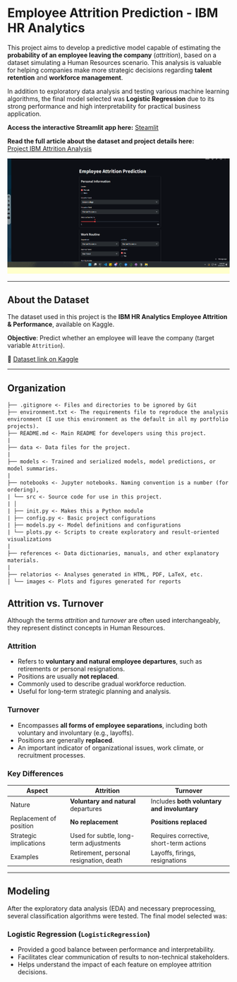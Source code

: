 # Employee Attrition Prediction - IBM HR Analytics

This project aims to develop a predictive model capable of estimating the **probability of an employee leaving the company** (*attrition*), based on a dataset simulating a Human Resources scenario. This analysis is valuable for helping companies make more strategic decisions regarding **talent retention** and **workforce management**.

In addition to exploratory data analysis and testing various machine learning algorithms, the final model selected was **Logistic Regression** due to its strong performance and high interpretability for practical business application.

**Access the interactive Streamlit app here:** 
[Steamlit](https://project-ibm-attrition-vinicius-valiati.streamlit.app)

**Read the full article about the dataset and project details here:**  
[Project IBM Attrition Analysis](https://impossible-gondola-c84.notion.site/Project-IBM-attrition-214ffb9f9866807fb05ef42a1ee375a7)

![Demonstração do App](relatorios/imagens/gif.gif)

---

## About the Dataset

The dataset used in this project is the **IBM HR Analytics Employee Attrition & Performance**, available on Kaggle.

**Objective**: Predict whether an employee will leave the company (target variable `Attrition`).

📁 [Dataset link on Kaggle](https://www.kaggle.com/datasets/pavansubhasht/ibm-hr-analytics-attrition-dataset/data)

---

## Organization

```
├── .gitignore <- Files and directories to be ignored by Git
├── environment.txt <- The requirements file to reproduce the analysis environment (I use this environment as the default in all my portfolio projects).
├── README.md <- Main README for developers using this project.
|
├── data <- Data files for the project.
|
├── models <- Trained and serialized models, model predictions, or model summaries.
|
├── notebooks <- Jupyter notebooks. Naming convention is a number (for ordering),
| └── src <- Source code for use in this project.
| │
| ├── init.py <- Makes this a Python module
| ├── config.py <- Basic project configurations
| ├── models.py <- Model definitions and configurations
| └── plots.py <- Scripts to create exploratory and result-oriented visualizations
|
├── references <- Data dictionaries, manuals, and other explanatory materials.
|
├── relatorios <- Analyses generated in HTML, PDF, LaTeX, etc.
│ └── images <- Plots and figures generated for reports
```

## Attrition vs. Turnover

Although the terms *attrition* and *turnover* are often used interchangeably, they represent distinct concepts in Human Resources.

### Attrition

- Refers to **voluntary and natural employee departures**, such as retirements or personal resignations.
- Positions are usually **not replaced**.
- Commonly used to describe gradual workforce reduction.
- Useful for long-term strategic planning and analysis.

### Turnover

- Encompasses **all forms of employee separations**, including both voluntary and involuntary (e.g., layoffs).
- Positions are generally **replaced**.
- An important indicator of organizational issues, work climate, or recruitment processes.

### Key Differences

| Aspect                   | Attrition                                   | Turnover                                     |
|--------------------------|---------------------------------------------|----------------------------------------------|
| Nature                   | **Voluntary and natural** departures        | Includes **both voluntary and involuntary**  |
| Replacement of position  | **No replacement**                           | **Positions replaced**                        |
| Strategic implications   | Used for subtle, long-term adjustments      | Requires corrective, short-term actions      |
| Examples                 | Retirement, personal resignation, death     | Layoffs, firings, resignations                |

---

## Modeling

After the exploratory data analysis (EDA) and necessary preprocessing, several classification algorithms were tested. The final model selected was:

### **Logistic Regression (`LogisticRegression`)**

- Provided a good balance between performance and interpretability.
- Facilitates clear communication of results to non-technical stakeholders.
- Helps understand the impact of each feature on employee attrition decisions.

